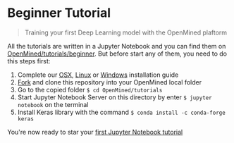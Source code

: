 # Beginner Tutorial
> Training your first Deep Learning model with the OpenMined plaftorm

All the tutorials are written in a Jupyter Notebook and you can find them on [OpenMined/tutorials/beginner](https://github.com/OpenMined/tutorials/tree/master/beginner).
But before start any of them, you need to do this steps first:

1. Complete our [OSX](https://github.com/OpenMined/tutorials/blob/master/installation/OpenMined/OSX.markdown), [Linux](https://github.com/OpenMined/tutorials/blob/master/installation/OpenMined/ubuntu.markdown) or [Windows](https://github.com/OpenMined/tutorials/blob/master/installation/OpenMined/Windows.markdown) installation guide
2. [Fork](https://github.com/OpenMined/tutorials#fork-destination-box) and clone this repository into your OpenMined local folder
3. Go to the copied folder `$ cd OpenMined/tutorials`
4. Start Jupyter Notebook Server on this directory by enter `$ jupyter notebook` on the terminal
5. Install Keras library with the command `$ conda install -c conda-forge keras`

You're now ready to star your [first Jupyter Notebook tutorial](https://github.com/OpenMined/tutorials/blob/master/beginner/Keras%20Neural%20Net.ipynb)
